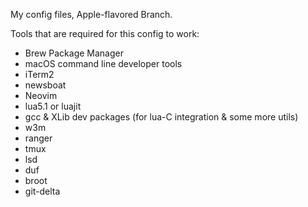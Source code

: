 My config files, Apple-flavored Branch.

Tools that are required for this config to work:
- Brew Package Manager
- macOS command line developer tools
- iTerm2
- newsboat
- Neovim
- lua5.1 or luajit
- gcc & XLib dev packages (for lua-C integration & some more utils)
- w3m
- ranger
- tmux
- lsd
- duf
- broot
- git-delta
